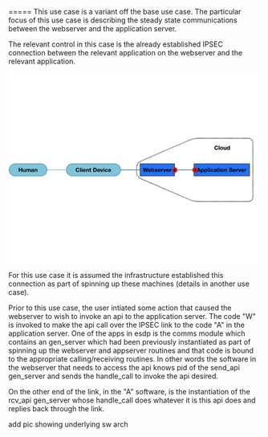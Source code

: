 =====
This use case is a variant off the base use case. 
The particular focus of this use case is describing the steady state
communications between the webserver and the application server.

The relevant control in this case is the already established IPSEC connection
between the relevant application on the webserver 
and the relevant application.

![big picture no captions](esdp_03.jpg?raw=true "Big Picture")

For this use case it is assumed the infrastructure established this connection as part of spinning up these machines 
(details in another use case).

Prior to this use case, the user intiated some action that caused the webserver to wish to invoke an api to the application server.
The code "W" is invoked to make the api call over the IPSEC link to the code "A" in the application server.
One of the apps in esdp is the comms module which contains an gen_server which had been previously instantiated 
as part of spinning up the webserver and appserver routines and that code is bound to the appropriate calling/receiving routines.
In other words the software in the webserver that needs to access the api knows pid of the send_api gen_server and 
sends the handle_call to invoke the api desired.

On the other end of the link, in the "A" software, is the instantiation of the rcv_api gen_server 
whose handle_call does whatever it is this api does and replies back through the link.

add pic showing underlying sw arch

